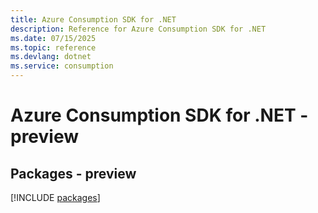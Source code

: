 ```yaml
---
title: Azure Consumption SDK for .NET
description: Reference for Azure Consumption SDK for .NET
ms.date: 07/15/2025
ms.topic: reference
ms.devlang: dotnet
ms.service: consumption
---
```

# Azure Consumption SDK for .NET - preview
## Packages - preview
[!INCLUDE [packages](consumption-index.md)]